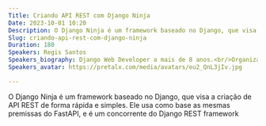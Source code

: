 ```yaml
---
Title: Criando API REST com Django Ninja
Date: 2023-10-01 10:20
Description: O Django Ninja é um framework baseado no Django, que visa a criação de API REST de forma rápida e simples. Ele usa como base as mesmas premissas do FastAPI, e é um concorrente do Django REST framework
Slug: criando-api-rest-com-django-ninja
Duration: 180
Speakers: Regis Santos
Speakers_biography: Django Web Developer a mais de 8 anos.<br/>Organizador de encontros do Grupy-SP.<br/>Tem um canal no YouTube chamado Regis do Python.<br/>E de vez em quando gosta de andar de bicicleta.
Speakers_avatar: https://pretalx.com/media/avatars/eu2_QnL3jIv.jpg

---
```


O Django Ninja é um framework baseado no Django, que visa a criação de API REST de forma rápida e simples. Ele usa como base as mesmas premissas do FastAPI, e é um concorrente do Django REST framework